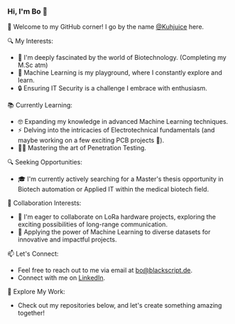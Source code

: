 ### Hi, I'm Bo 👋

🌟 Welcome to my GitHub corner! I go by the name [@Kuhjuice](https://github.com/Kuhjuice) here.

🔍 My Interests:
- 🧬 I'm deeply fascinated by the world of Biotechnology. (Completing my M.Sc atm)
- 🤖 Machine Learning is my playground, where I constantly explore and learn.
- 🔒 Ensuring IT Security is a challenge I embrace with enthusiasm.

📚 Currently Learning:
- 🤓 Expanding my knowledge in advanced Machine Learning techniques.
- ⚡ Delving into the intricacies of Electrotechnical fundamentals (and maybe working on a few exciting PCB projects 🤫).
- 🕵️‍♂️ Mastering the art of Penetration Testing.

🔍 Seeking Opportunities:
- 🎓 I'm currently actively searching for a Master's thesis opportunity in Biotech automation or Applied IT within the medical biotech field.

🤝 Collaboration Interests:
- 📡 I'm eager to collaborate on LoRa hardware projects, exploring the exciting possibilities of long-range communication.
- 🧠 Applying the power of Machine Learning to diverse datasets for innovative and impactful projects.

📫 Let's Connect:
- Feel free to reach out to me via email at [bo@blackscript.de](mailto:bo@blackscript.de).
- Connect with me on [LinkedIn](https://www.linkedin.com/in/bpbk/).

🚀 Explore My Work:
- Check out my repositories below, and let's create something amazing together!

<!---
Kuhjuice/Kuhjuice is a ✨ special ✨ repository because its `README.md` (this file) appears on your GitHub profile.
--->
